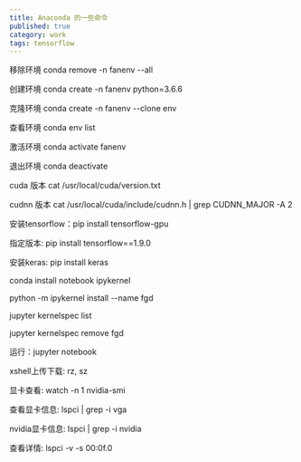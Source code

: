 ```yaml
---
title: Anaconda 的一些命令
published: true
category: work
tags: tensorflow
---
```


移除环境 conda remove -n fanenv --all

创建环境 conda create -n fanenv python=3.6.6

克隆环境 conda create -n fanenv --clone env

查看环境 conda env list

激活环境 conda activate fanenv

退出环境 conda deactivate

cuda 版本
cat /usr/local/cuda/version.txt

cudnn 版本
cat /usr/local/cuda/include/cudnn.h | grep CUDNN_MAJOR -A 2

安装tensorflow：pip install tensorflow-gpu

指定版本: pip install tensorflow==1.9.0

安装keras: pip install keras

conda install notebook ipykernel

python -m ipykernel install --name fgd

jupyter kernelspec list

jupyter kernelspec remove fgd

运行：jupyter notebook

xshell上传下载: rz, sz

显卡查看: watch -n 1 nvidia-smi

查看显卡信息: lspci | grep -i vga

nvidia显卡信息: lspci | grep -i nvidia

查看详情: lspci -v -s 00:0f.0
